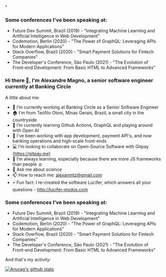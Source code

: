 "


### Some conferences I've been speaking at:

- Future Dev Summit, Brazil (2019) - "Integrating Machine Learning and Artificial Intelligence in Web Development"
- Codemotion, Berlin (2020) - "The Power of GraphQL: Leveraging APIs for Modern Applications"
- Stack Overflow, Brazil (2020) - "Smart Payment Solutions for Fintech Companies"
- The Developer's Conference, São Paulo (2021) - "The Evolution of Front-end Development: From Basic HTML to Advanced Frameworks"

### Hi there 👋, I'm Alexandre Magno, a senior software engineer currently at Banking Circle

A little about me:

- 🔭 I’m currently working at Banking Circle as a Senior Software Engineer
- 🏠 I'm from Teófilo Otoni, Minas Gerais, Brazil, a small city in the countryside
- 🌱 I’m currently learning Github Actions, GraphQL and playing around with Open AI
- 👯 I've been working with app development, payment API's, and now banking operations and high-scale front-ends
- 💻 I’m looking to collaborate on Open-Source Software with Gitpay (https://gitpay.me)
- 📖 I’m always learning, especially because there are more JS frameworks than people :p
- 💬 Ask me about science
- 📫 How to reach me: alexanmtz@gmail.com
- ⚡ Fun fact: I re-created the software Lucifer, which answers all your questions - http://lucifer-msdos.com

### Some conferences I've been speaking at:

- Future Dev Summit, Brazil (2019) - "Integrating Machine Learning and Artificial Intelligence in Web Development"
- Codemotion, Berlin (2020) - "The Power of GraphQL: Leveraging APIs for Modern Applications"
- Stack Overflow, Brazil (2020) - "Smart Payment Solutions for Fintech Companies"
- The Developer's Conference, São Paulo (2021) - "The Evolution of Front-end Development: From Basic HTML to Advanced Frameworks"

And that's my activity:

[![Anurag's github stats](https://github-readme-stats.vercel.app/api?username=alexanmtz)](https://github.com/anuraghazra/github-readme-stats)
